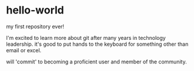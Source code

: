 # hello-world
my first repository ever!

I'm excited to learn more about git after many years in technology leadership. it's good to put hands to the keyboard for something other than email or excel.

will 'commit' to becoming a proficient user and member of the community.
